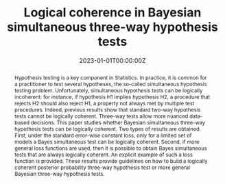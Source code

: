 ---
abstract: "Hypothesis testing is a key component in Statistics. In practice, it is common for a practitioner to test several hypotheses, the so-called simultaneous hypothesis testing problem. Unfortunately, simultaneous hypothesis tests can be logically incoherent: for instance, if hypothesis H1 implies hypothesis H2, a procedure that rejects H2 should also reject H1, a property not always met by multiple test procedures. Indeed, previous results show that standard two-way hypothesis tests cannot be logically coherent. Three-way tests allow more nuanced data-based decisions. This paper studies whether Bayesian simultaneous three-way hypothesis tests can be logically coherent. Two types of results are obtained. First, under the standard error-wise constant loss, only for a limited set of models a Bayes simultaneous test can be logically coherent. Second, if more general loss functions are used, then it is possible to obtain Bayes simultaneous tests that are always logically coherent. An explicit example of such a loss function is provided. These results provide guidelines on how to build a logically coherent posterior probability three-way hypothesis test or more general Bayesian three-way hypothesis tests."

authors:
- Luís G. Esteves
- Rafael Izbicki
- Julio M. Stern
- admin
date: "2023-01-01T00:00:00Z"
doi: "https://doi.org/10.1016/j.ijar.2022.10.019"
featured: false
image:
  caption: ''
  focal_point: ""
  preview_only: false
publication: 'In *International Journal of Approximate Reasoning*'
publication_short: 'In *IJAR*'
publication_types:
- "2"
publishDate: "2023-01-01T00:00:00Z"
project: 
slides: 
summary: Previous results show that standard two-way hypothesis tests cannot be logically coherent. This paper studies whether Bayesian simultaneous three-way hypothesis tests can be logically coherent. Specifically, under the GFBST loss, the Bayes test is logically coherent.
tags: [Foundations, Agnostic Test, Decision Theory, Three-way decision]
title: 'Logical coherence in Bayesian simultaneous three-way hypothesis tests'
url_code: ""
url_dataset: ""
url_pdf: "https://doi.org/10.1016/j.ijar.2022.10.019"
url_poster: ""
url_project: ""
url_slides: ""
url_source: ""
url_video: ""
---